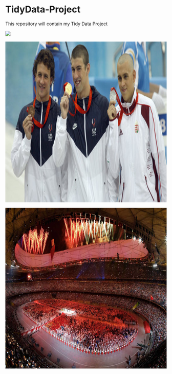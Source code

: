 # TidyData-Project
 This repository will contain my Tidy Data Project

 
<code><img height="500" src="assets/olympic-fireworks.avif"></code>

<code><img height="500" src="assets/Michael_Phelps.jpg"></code>

<code><img height="500" src="assets/Olympcs.jpg"></code>
